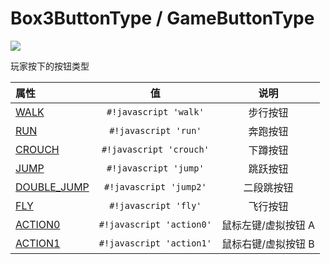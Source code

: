 # <def>Box3ButtonType</def> / <def>GameButtonType</def>

<a href="https://github.com/qndm"><img src="https://img.shields.io/badge/%E6%8E%92%E7%89%88%E4%BC%98%E5%8C%96%26%E4%BF%AE%E6%AD%A3-qndm-blue"></img></a>

玩家按下的按钮类型

| 属性 | 值 | 说明 |
| :- | :-: | :-: |
| [WALK](enumMember) | `#!javascript 'walk'` | 步行按钮 |
| [RUN](enumMember) | `#!javascript 'run'` | 奔跑按钮 |
| [CROUCH](enumMember) | `#!javascript 'crouch'` | 下蹲按钮 |
| [JUMP](enumMember) | `#!javascript 'jump'` | 跳跃按钮 |
| [DOUBLE_JUMP](enumMember) | `#!javascript 'jump2'` | 二段跳按钮 |
| [FLY](enumMember) | `#!javascript 'fly'` | 飞行按钮 |
| [ACTION0](enumMember) | `#!javascript 'action0'` | 鼠标左键/虚拟按钮 A |
| [ACTION1](enumMember) | `#!javascript 'action1'` | 鼠标右键/虚拟按钮 B |
